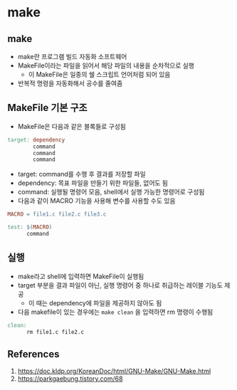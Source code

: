 # make

## make

- make란 프로그램 빌드 자동화 소프트웨어
- MakeFile이라는 파일을 읽어서 해당 파일의 내용을 순차적으로 실행
  - 이 MakeFile은 일종의 쉘 스크립트 언어처럼 되어 있음
- 반복적 명령을 자동화해서 공수를 줄여줌

## MakeFile 기본 구조

- MakeFile은 다음과 같은 블록들로 구성됨

```makefile
target: dependency
        command
        command
        command
```

- target: command를 수행 후 결과를 저장할 파일
- dependency: 목표 파일을 만들기 위한 파일들, 없어도 됨
- command: 실행될 명령어 모음, shell에서 실행 가능한 명령어로 구성됨
- 다음과 같이 MACRO 기능을 사용해 변수를 사용할 수도 있음

```makefile
MACRO = file1.c file2.c file3.c

test: $(MACRO)
      command
```

## 실행

- make라고 shell에 입력하면 MakeFile이 실행됨
- target 부분을 결과 파일이 아닌, 실행 명령어 중 하나로 취급하는 레이블 기능도 제공
  - 이 때는 dependency에 파일을 제공하지 않아도 됨
- 다음 makefile이 있는 경우에는 `make clean` 을 입력하면 rm 명령이 수행됨

```makefile
clean:
      rm file1.c file2.c
```

## References

1. https://doc.kldp.org/KoreanDoc/html/GNU-Make/GNU-Make.html
2. https://parkgaebung.tistory.com/68
